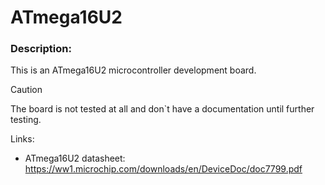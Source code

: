 # ATmega16U2

### Description:
This is an ATmega16U2 microcontroller development board.

> [!CAUTION]
> The board is not tested at all and don`t have a documentation until further testing.

Links:
- ATmega16U2 datasheet: https://ww1.microchip.com/downloads/en/DeviceDoc/doc7799.pdf





